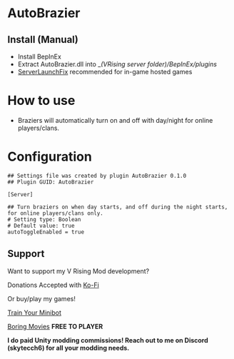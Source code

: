 # AutoBrazier

## Install (Manual)
- Install BepInEx
- Extract AutoBrazier.dll into __(VRising server folder)/BepInEx/plugins_
- [ServerLaunchFix](https://v-rising.thunderstore.io/package/Mythic/ServerLaunchFix/) recommended for in-game hosted games

# How to use
- Braziers will automatically turn on and off with day/night for online players/clans.

# Configuration
```
## Settings file was created by plugin AutoBrazier 0.1.0
## Plugin GUID: AutoBrazier

[Server]

## Turn braziers on when day starts, and off during the night starts, for online players/clans only.
# Setting type: Boolean
# Default value: true
autoToggleEnabled = true
```

## Support

Want to support my V Rising Mod development? 

Donations Accepted with [Ko-Fi](https://ko-fi.com/skytech6)

Or buy/play my games! 

[Train Your Minibot](https://store.steampowered.com/app/713740/Train_Your_Minibot/) 

[Boring Movies](https://store.steampowered.com/app/1792500/Boring_Movies/) **FREE TO PLAYER**

**I do paid Unity modding commissions! Reach out to me on Discord (skytecch6) for all your modding needs.**

